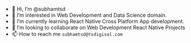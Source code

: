 - 👋 Hi, I’m @subhamtsd
- 👀 I’m interested in Web Development and Data Science domain.
- 🌱 I’m currently learning React Native Cross Platform App development.
- 💞️ I’m looking to collaborate on Web Development React Native Projects
- 📫 How to reach me `subhamtsd@tsdigisol.com`

<!---
subhamtsd/subhamtsd is a ✨ special ✨ repository because its `README.md` (this file) appears on your GitHub profile.
You can click the Preview link to take a look at your changes.
--->
